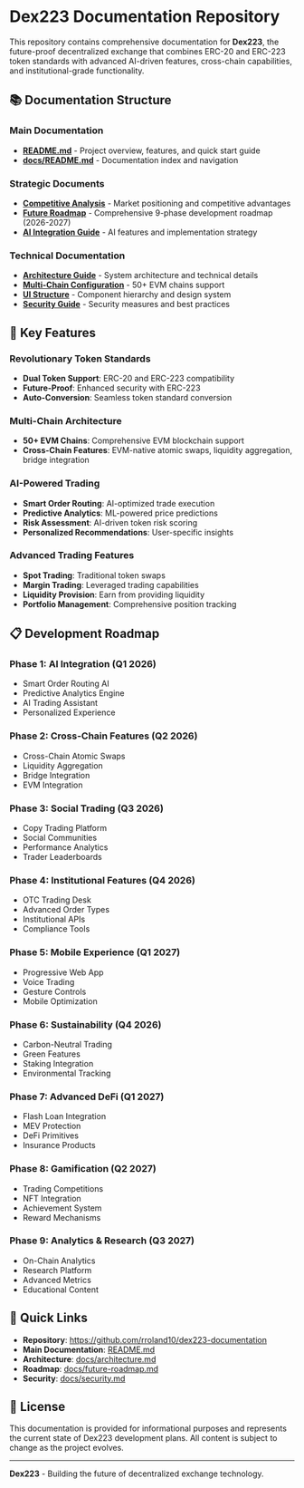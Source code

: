 # Dex223 Documentation Repository

This repository contains comprehensive documentation for **Dex223**, the future-proof decentralized exchange that combines ERC-20 and ERC-223 token standards with advanced AI-driven features, cross-chain capabilities, and institutional-grade functionality.

## 📚 Documentation Structure

### Main Documentation
- **[README.md](./README.md)** - Project overview, features, and quick start guide
- **[docs/README.md](./docs/README.md)** - Documentation index and navigation

### Strategic Documents
- **[Competitive Analysis](./docs/competitive-analysis.md)** - Market positioning and competitive advantages
- **[Future Roadmap](./docs/future-roadmap.md)** - Comprehensive 9-phase development roadmap (2026-2027)
- **[AI Integration Guide](./docs/ai-integration-guide.md)** - AI features and implementation strategy

### Technical Documentation
- **[Architecture Guide](./docs/architecture.md)** - System architecture and technical details
- **[Multi-Chain Configuration](./docs/multi-chain-config.md)** - 50+ EVM chains support
- **[UI Structure](./docs/ui-structure.md)** - Component hierarchy and design system
- **[Security Guide](./docs/security.md)** - Security measures and best practices

## 🚀 Key Features

### Revolutionary Token Standards
- **Dual Token Support**: ERC-20 and ERC-223 compatibility
- **Future-Proof**: Enhanced security with ERC-223
- **Auto-Conversion**: Seamless token standard conversion

### Multi-Chain Architecture
- **50+ EVM Chains**: Comprehensive EVM blockchain support
- **Cross-Chain Features**: EVM-native atomic swaps, liquidity aggregation, bridge integration

### AI-Powered Trading
- **Smart Order Routing**: AI-optimized trade execution
- **Predictive Analytics**: ML-powered price predictions
- **Risk Assessment**: AI-driven token risk scoring
- **Personalized Recommendations**: User-specific insights

### Advanced Trading Features
- **Spot Trading**: Traditional token swaps
- **Margin Trading**: Leveraged trading capabilities
- **Liquidity Provision**: Earn from providing liquidity
- **Portfolio Management**: Comprehensive position tracking

## 📋 Development Roadmap

### Phase 1: AI Integration (Q1 2026)
- Smart Order Routing AI
- Predictive Analytics Engine
- AI Trading Assistant
- Personalized Experience

### Phase 2: Cross-Chain Features (Q2 2026)
- Cross-Chain Atomic Swaps
- Liquidity Aggregation
- Bridge Integration
- EVM Integration

### Phase 3: Social Trading (Q3 2026)
- Copy Trading Platform
- Social Communities
- Performance Analytics
- Trader Leaderboards

### Phase 4: Institutional Features (Q4 2026)
- OTC Trading Desk
- Advanced Order Types
- Institutional APIs
- Compliance Tools

### Phase 5: Mobile Experience (Q1 2027)
- Progressive Web App
- Voice Trading
- Gesture Controls
- Mobile Optimization

### Phase 6: Sustainability (Q4 2026)
- Carbon-Neutral Trading
- Green Features
- Staking Integration
- Environmental Tracking

### Phase 7: Advanced DeFi (Q1 2027)
- Flash Loan Integration
- MEV Protection
- DeFi Primitives
- Insurance Products

### Phase 8: Gamification (Q2 2027)
- Trading Competitions
- NFT Integration
- Achievement System
- Reward Mechanisms

### Phase 9: Analytics & Research (Q3 2027)
- On-Chain Analytics
- Research Platform
- Advanced Metrics
- Educational Content

## 🔗 Quick Links

- **Repository**: https://github.com/rroland10/dex223-documentation
- **Main Documentation**: [README.md](./README.md)
- **Architecture**: [docs/architecture.md](./docs/architecture.md)
- **Roadmap**: [docs/future-roadmap.md](./docs/future-roadmap.md)
- **Security**: [docs/security.md](./docs/security.md)

## 📄 License

This documentation is provided for informational purposes and represents the current state of Dex223 development plans. All content is subject to change as the project evolves.

---

**Dex223** - Building the future of decentralized exchange technology. 